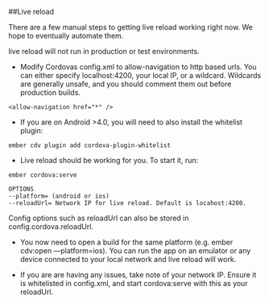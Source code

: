 ##Live reload

There are a few manual steps to getting live reload working right now.
We hope to eventually automate them.

live reload will not run in production or test environments.

* Modify Cordovas config.xml to allow-navigation to http based urls. You can either specify localhost:4200, your local IP,
or a wildcard. Wildcards are generally unsafe, and you should comment them out before production builds.

```
<allow-navigation href="*" />
```

* If you are on Android >4.0, you will need to also install the whitelist plugin:

```
ember cdv plugin add cordova-plugin-whitelist
```

* Live reload should be working for you. To start it, run:

```
ember cordova:serve

OPTIONS
--platform= (android or ios)
--reloadUrl= Network IP for live reload. Default is locahost:4200.
```

Config options such as reloadUrl can also be stored in
config.cordova.reloadUrl.


* You now need to open a build for the same platform (e.g. ember cdv:open —platform=ios).
You can run the app on an emulator or any device connected to your local network and live reload will work.

* If you are are having any issues, take note of your network IP. Ensure
  it is whitelisted in config.xml, and start cordova:serve with this as
your reloadUrl.
